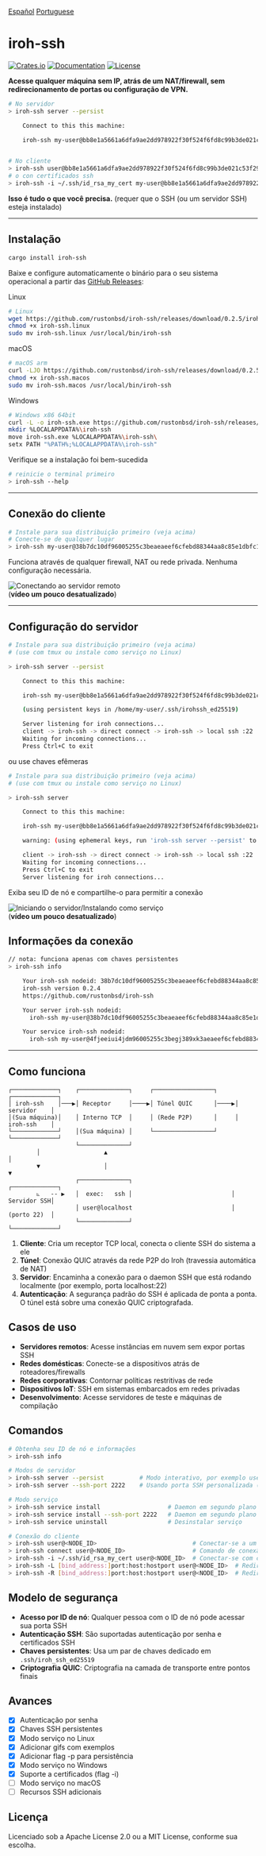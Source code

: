 [Español](README_es.md) [Portuguese](README_pt.md)
# iroh-ssh

[![Crates.io](https://img.shields.io/crates/v/iroh-ssh.svg)](https://crates.io/crates/iroh-ssh)
[![Documentation](https://docs.rs/iroh-ssh/badge.svg)](https://docs.rs/iroh-ssh)
[![License](https://img.shields.io/badge/license-MIT%2FApache--2.0-blue.svg)](LICENSE)

**Acesse qualquer máquina sem IP, atrás de um NAT/firewall, sem redirecionamento de portas ou configuração de VPN.**

```bash
# No servidor
> iroh-ssh server --persist

    Connect to this this machine:

    iroh-ssh my-user@bb8e1a5661a6dfa9ae2dd978922f30f524f6fd8c99b3de021c53f292aae74330


# No cliente
> iroh-ssh user@bb8e1a5661a6dfa9ae2dd978922f30f524f6fd8c99b3de021c53f292aae74330
# o con certificados ssh
> iroh-ssh -i ~/.ssh/id_rsa_my_cert my-user@bb8e1a5661a6dfa9ae2dd978922f30f524f6fd8c99b3de021c53f292aae74330
```

**Isso é tudo o que você precisa.** (requer que o SSH (ou um servidor SSH) esteja instalado)

---

## Instalação

```bash
cargo install iroh-ssh
```

Baixe e configure automaticamente o binário para o seu sistema operacional a partir das  [GitHub Releases](https://github.com/rustonbsd/iroh-ssh/releases):

Linux
```bash
# Linux
wget https://github.com/rustonbsd/iroh-ssh/releases/download/0.2.5/iroh-ssh.linux
chmod +x iroh-ssh.linux
sudo mv iroh-ssh.linux /usr/local/bin/iroh-ssh
```

macOS
```bash
# macOS arm
curl -LJO https://github.com/rustonbsd/iroh-ssh/releases/download/0.2.5/iroh-ssh.macos
chmod +x iroh-ssh.macos
sudo mv iroh-ssh.macos /usr/local/bin/iroh-ssh
```

Windows
```bash
# Windows x86 64bit
curl -L -o iroh-ssh.exe https://github.com/rustonbsd/iroh-ssh/releases/download/0.2.5/iroh-ssh.exe
mkdir %LOCALAPPDATA%\iroh-ssh
move iroh-ssh.exe %LOCALAPPDATA%\iroh-ssh\
setx PATH "%PATH%;%LOCALAPPDATA%\iroh-ssh"
```

Verifique se a instalação foi bem-sucedida
```bash
# reinicie o terminal primeiro
> iroh-ssh --help
```

---

## Conexão do cliente

```bash
# Instale para sua distribuição primeiro (veja acima)
# Conecte-se de qualquer lugar
> iroh-ssh my-user@38b7dc10df96005255c3beaeaeef6cfebd88344aa8c85e1dbfc1ad5e50f372ac
```

Funciona através de qualquer firewall, NAT ou rede privada. Nenhuma configuração necessária.

![Conectando ao servidor remoto](/media/t-rec_connect.gif)
<br>
(**vídeo um pouco desatualizado**)


---

## Configuração do servidor

```bash
# Instale para sua distribuição primeiro (veja acima)
# (use com tmux ou instale como serviço no Linux)

> iroh-ssh server --persist

    Connect to this this machine:

    iroh-ssh my-user@bb8e1a5661a6dfa9ae2dd978922f30f524f6fd8c99b3de021c53f292aae74330

    (using persistent keys in /home/my-user/.ssh/irohssh_ed25519)

    Server listening for iroh connections...
    client -> iroh-ssh -> direct connect -> iroh-ssh -> local ssh :22
    Waiting for incoming connections...
    Press Ctrl+C to exit

```

ou use chaves efêmeras

```bash
# Instale para sua distribuição primeiro (veja acima)
# (use com tmux ou instale como serviço no Linux)

> iroh-ssh server

    Connect to this this machine:

    iroh-ssh my-user@bb8e1a5661a6dfa9ae2dd978922f30f524f6fd8c99b3de021c53f292aae74330

    warning: (using ephemeral keys, run 'iroh-ssh server --persist' to create persistent keys)

    client -> iroh-ssh -> direct connect -> iroh-ssh -> local ssh :22
    Waiting for incoming connections...
    Press Ctrl+C to exit
    Server listening for iroh connections...

```

Exiba seu ID de nó e compartilhe-o para permitir a conexão

![Iniciando o servidor/Instalando como serviço](/media/t-rec_server_service.gif)
<br>
(**vídeo um pouco desatualizado**)

## Informações da conexão
```bash
// nota: funciona apenas com chaves persistentes
> iroh-ssh info

    Your iroh-ssh nodeid: 38b7dc10df96005255c3beaeaeef6cfebd88344aa8c85e1dbfc1ad5e50f372ac
    iroh-ssh version 0.2.4
    https://github.com/rustonbsd/iroh-ssh

    Your server iroh-ssh nodeid:
      iroh-ssh my-user@38b7dc10df96005255c3beaeaeef6cfebd88344aa8c85e1dbfc1ad5e50f372ac

    Your service iroh-ssh nodeid:
      iroh-ssh my-user@4fjeeiui4jdm96005255c3begj389xk3aeaeef6cfebd88344aa8c85e1dbfc1ad
```

---



## Como funciona

```
┌─────────────┐    ┌──────────────┐     ┌─────────────────┐     ┌─────────────┐
│ iroh-ssh    │───▶│ Receptor     │────▶│ Túnel QUIC      │────▶│ servidor    │
│(Sua máquina)│    │ Interno TCP  │     │ (Rede P2P)      │     │ iroh-ssh    │
└─────────────┘    │(Sua máquina) │     └─────────────────┘     └─────────────┘
                   └──────────────┘
        │                  ▲                                           │
        ▼                  │                                           ▼
                   ┌──────────────┐                            ┌─────────────┐
        ⦜   -- ▶   │  exec:   ssh │                            │ Servidor SSH│
                   │ user@localhost                            │ (porto 22)  │
                   └──────────────┘                            └─────────────┘
```

1. **Cliente**: Cria um receptor TCP local, conecta o cliente SSH do sistema a ele
2. **Túnel**: Conexão QUIC através da rede P2P do Iroh (travessia automática de NAT)
3. **Servidor**: Encaminha a conexão para o daemon SSH que está rodando localmente (por exemplo, porta localhost:22)
4. **Autenticação**: A segurança padrão do SSH é aplicada de ponta a ponta. O túnel está sobre uma conexão QUIC criptografada.

## Casos de uso

- **Servidores remotos**: Acesse instâncias em nuvem sem expor portas SSH
- **Redes domésticas**: Conecte-se a dispositivos atrás de roteadores/firewalls
- **Redes corporativas**: Contornar políticas restritivas de rede
- **Dispositivos IoT**: SSH em sistemas embarcados em redes privadas
- **Desenvolvimento**: Acesse servidores de teste e máquinas de compilação

## Comandos

```bash
# Obtenha seu ID de nó e informações
> iroh-ssh info

# Modos de servidor
> iroh-ssh server --persist          # Modo interativo, por exemplo use tmux (porto SSH padrão 22)
> iroh-ssh server --ssh-port 2222    # Usando porta SSH personalizada (com chaves efêmeras)

# Modo serviço
> iroh-ssh service install                   # Daemon em segundo plano (apenas Linux e Windows, porta padrão 22)
> iroh-ssh service install --ssh-port 2222   # Daemon em segundo plano com porta SSH personalizada
> iroh-ssh service uninstall                 # Desinstalar serviço

# Conexão do cliente
> iroh-ssh user@<NODE_ID>                           # Conectar-se a um servidor remoto
> iroh-ssh connect user@<NODE_ID>                   # Comando de conexão explícito
> iroh-ssh -i ~/.ssh/id_rsa_my_cert user@<NODE_ID>  # Conectar-se com certificado
> iroh-ssh -L [bind_address:]port:host:hostport user@<NODE_ID>  # Redirecionamento de conexão do cliente (bind_addr:port) para o servidor (host:hostport)
> iroh-ssh -R [bind_address:]port:host:hostport user@<NODE_ID>  # Redirecionamento de conexão do servidor (bind_addr:port) para o cliente (host:hostport)

```

## Modelo de segurança

- **Acesso por ID de nó**: Qualquer pessoa com o ID de nó pode acessar sua porta SSH
- **Autenticação SSH**: São suportadas autenticação por senha e certificados SSH
- **Chaves persistentes**: Usa um par de chaves dedicado em `.ssh/iroh_ssh_ed25519`
- **Criptografia QUIC**: Criptografia na camada de transporte entre pontos finais

## Avances

- [x] Autenticação por senha
- [x] Chaves SSH persistentes
- [x] Modo serviço no Linux
- [x] Adicionar gifs com exemplos
- [x] Adicionar flag -p para persistência
- [x] Modo serviço no Windows
- [x] Suporte a certificados (flag -i)
- [ ] Modo serviço no macOS
- [ ] Recursos SSH adicionais

## Licença

Licenciado sob a Apache License 2.0 ou a MIT License, conforme sua escolha.
